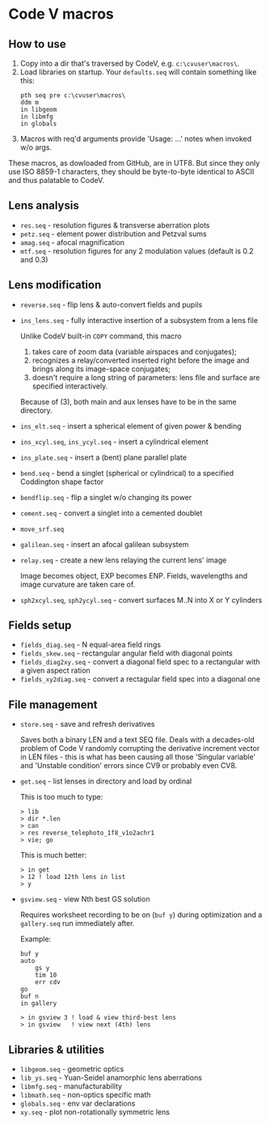# Code V macros

## How to use
1. Copy into a dir that's traversed by CodeV, e.g. `c:\cvuser\macros\`.
2. Load libraries on startup. Your `defaults.seq` will contain something like this:
    ```
    pth seq pre c:\cvuser\macros\
    ddm m
    in libgeom
    in libmfg
    in globals
    ```
3. Macros with req'd arguments provide 'Usage: ...' notes when invoked w/o args.

These macros, as dowloaded from GitHub, are in UTF8. But since they only use ISO 8859-1 characters, they should be byte-to-byte identical to ASCII and thus palatable to CodeV.

## Lens analysis
+ `res.seq` - resolution figures & transverse aberration plots
+ `petz.seq` - element power distribution and Petzval sums
+ `amag.seq` - afocal magnification
+ `mtf.seq` - resolution figures for any 2 modulation values (default is 0.2 and 0.3)

## Lens modification
+ `reverse.seq` - flip lens & auto-convert fields and pupils
+ `ins_lens.seq` - fully interactive insertion of a subsystem from a lens file

  Unlike CodeV built-in `COPY` command, this macro
  1. takes care of zoom data (variable airspaces and conjugates);
  2. recognizes a relay/converted inserted right before the image and brings along its image-space conjugates;
  3. doesn't require a long string of parameters: lens file and surface are specified interactively.
  
  Because of (3), both main and aux lenses have to be in the same directory.

+ `ins_elt.seq` - insert a spherical element of given power & bending
+ `ins_xcyl.seq`, `ins_ycyl.seq` - insert a cylindrical element
+ `ins_plate.seq` - insert a (bent) plane parallel plate
+ `bend.seq` - bend a singlet (spherical or cylindrical) to a specified Coddington shape factor
+ `bendflip.seq` - flip a singlet w/o changing its power
+ `cement.seq` - convert a singlet into a cemented doublet
+ `move_srf.seq`
+ `galilean.seq` - insert an afocal galilean subsystem
+ `relay.seq` - create a new lens relaying the current lens' image

  Image becomes object, EXP becomes ENP. Fields, wavelengths and image curvature are taken care of.
+ `sph2xcyl.seq`, `sph2ycyl.seq` - convert surfaces M..N into X or Y cylinders

## Fields setup
+ `fields_diag.seq` - N equal-area field rings
+ `fields_skew.seq` - rectangular angular field with diagonal points
+ `fields_diag2xy.seq` - convert a diagonal field spec to a rectangular with a given aspect ration
+ `fields_xy2diag.seq` - convert a rectagular field spec into a diagonal one

## File management
+ `store.seq` - save and refresh derivatives

    Saves both a binary LEN and a text SEQ file. Deals with a decades-old problem of Code V randomly corrupting the derivative increment vector in LEN files - this is what has been causing all those 'Singular variable' and 'Unstable condition' errors since CV9 or probably even CV8.

+ `get.seq` - list lenses in directory and load by ordinal
  
  This is too much to type:
  ```
  > lib
  > dir *.len
  > can
  > res reverse_telephoto_1f8_v1o2achr1
  > vie; go
  ```
  This is much better:
  ```
  > in get
  > 12 ! load 12th lens in list
  > y
  ```

+ `gsview.seq` - view Nth best GS solution
    
    Requires worksheet recording to be on (`buf y`) during optimization and a `gallery.seq` run immediately after.
    
    Example:
    ```
    buf y
    auto
        gs y
        tim 10
        err cdv
    go
    buf n
    in gallery 

    > in gsview 3 ! load & view third-best lens
    > in gsview   ! view next (4th) lens
    ```

## Libraries & utilities
+ `libgeom.seq` - geometric optics
+ `lib_ys.seq` - Yuan-Seidel anamorphic lens aberrations
+ `libmfg.seq` - manufacturability
+ `libmath.seq` - non-optics specific math
+ `globals.seq` - env var declarations
+ `xy.seq` - plot non-rotationally symmetric lens